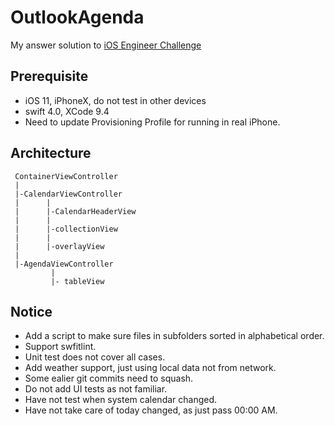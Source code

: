 # OutlookAgenda   
My answer solution to [iOS Engineer Challenge](https://github.com/outlook/jobs/blob/master/instructions/ios/ios-engineer.md)

## Prerequisite
- iOS 11, iPhoneX, do not test in other devices
- swift 4.0, XCode 9.4
- Need to update Provisioning Profile for running in real iPhone.


## Architecture
```
 ContainerViewController
 |
 |-CalendarViewController
 |      |
 |      |-CalendarHeaderView
 |      |
 |      |-collectionView
 |      |
 |      |-overlayView
 |
 |-AgendaViewController
 		 |
 		 |- tableView
 ```
 
 
 ## Notice
 - Add a script to make sure files in subfolders sorted in alphabetical order.
 - Support swfitlint.
 - Unit test does not cover all cases.
 - Add weather support, just using local data not from network.
 - Some ealier git commits need to squash.
 - Do not add UI tests as not familiar.
 - Have not test when system calendar changed.
 - Have not take care of today changed, as just pass 00:00 AM.
 
